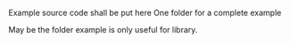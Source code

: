 Example source code shall be put here
One folder for a complete example

May be the folder example is only useful for library.